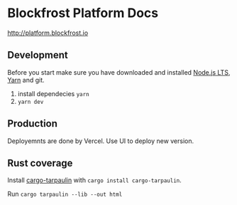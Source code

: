 # Blockfrost Platform Docs

http://platform.blockfrost.io

## Development

Before you start make sure you have downloaded and installed [Node.js LTS](https://nodejs.org/en/download/), [Yarn](https://yarnpkg.com/lang/en/docs/install/) and git.

1. install dependecies `yarn`
2. `yarn dev`

## Production

Deployemnts are done by Vercel. Use UI to deploy new version.

## Rust coverage

Install [cargo-tarpaulin](https://github.com/xd009642/tarpaulin) with `cargo install cargo-tarpaulin`.

Run `cargo tarpaulin --lib --out html`
